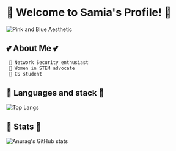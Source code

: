 # 🌸 Welcome to Samia's Profile! 🌸

![Pink and Blue Aesthetic](https://i.pinimg.com/736x/84/65/49/846549c4ff38de45813b71ee4fa38b7d.jpg)

## 💕 About Me 💕

```diff
 💖 Network Security enthusiast
 🎀 Women in STEM advocate
 🌸 CS student
```

## 🔧 Languages and stack 🔧

![Top Langs](https://github-readme-stats.vercel.app/api/top-langs/?username=tkqdldk&hide_progress=true)

## 💜 Stats 💜

![Anurag's GitHub stats](https://github-readme-stats.vercel.app/api?username=tkqdldk&show_icons=true&theme=cobalt)



